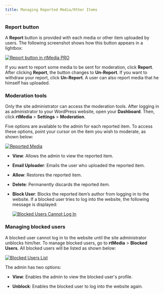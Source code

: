 ```yaml
---
title: Managing Reported Media/Other Items
---
```


### Report button


A **Report** button is provided with each media or other item uploaded by users. The following screenshot shows how this button appears in a lightbox:

[![Report button in rtMedia PRO](http://docs.rtcamp.com/wp-content/uploads/2014/06/Reporting-media-in-rtMedia-PRO1.jpg)](http://docs.rtcamp.com/wp-content/uploads/2014/06/Reporting-media-in-rtMedia-PRO1.jpg)

If you want to report some media to be sent for moderation, click **Report**. After clicking **Report**, the button changes to **Un-Report**. If you want to withdraw your report, click **Un-Report**. A user can also report media that he himself has uploaded.


### Moderation tools


Only the site administrator can access the moderation tools. After logging in as administrator to your WordPress website, open your **Dashboard**. Then, click **rtMedia** > **Settings** > **Moderation**.

Five options are available to the admin for each reported item. To access these options, point your cursor on the item you wish to moderate, as shown below:

[![Reported Media](http://docs.rtcamp.com/wp-content/uploads/2014/06/Reported-Media.jpg)](http://docs.rtcamp.com/wp-content/uploads/2014/06/Reported-Media.jpg)

* **View**: Allows the admin to view the reported item.
* **Email Uploader**: Emails the user who uploaded the reported item.
* **Allow**: Restores the reported item.
* **Delete**: Permanently discards the reported item.
* **Block User**: Blocks the reported item’s author from logging in to the website. If a blocked user tries to log into the website, the following message is displayed:

  [![Blocked Users Cannot Log In](http://docs.rtcamp.com/wp-content/uploads/2014/06/blocked-user-unable-to-login.jpg)](http://docs.rtcamp.com/wp-content/uploads/2014/06/blocked-user-unable-to-login.jpg)


### Managing blocked users

A blocked user cannot log in to the website until the site administrator unblocks him/her. To manage blocked users, go to **rtMedia** > **Blocked Users**. All blocked users will be listed as shown below:

[![Blocked Users List](http://docs.rtcamp.com/wp-content/uploads/2014/06/Blocked-Users-list.jpg)](http://docs.rtcamp.com/wp-content/uploads/2014/06/Blocked-Users-list.jpg)

The admin has two options:

* **View**: Enables the admin to view the blocked user's profile.

* **Unblock**: Enables the blocked user to log into the website again.


